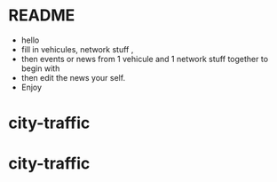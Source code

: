 # README
- hello
- fill in vehicules, network stuff ,
- then events or news from 1 vehicule and 1 network stuff together to begin with
- then edit the news your self.
- Enjoy 
# city-traffic
# city-traffic
